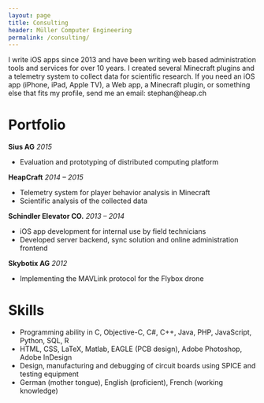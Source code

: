 ```yaml
---
layout: page
title: Consulting
header: Müller Computer Engineering
permalink: /consulting/
---
```


I write iOS apps since 2013 and have been writing web based administration tools and services for over 10 years. I created several Minecraft plugins and a telemetry system to collect data for scientific research. If you need an iOS app (iPhone, iPad, Apple TV), a Web app, a Minecraft plugin, or something else that fits my profile, send me an email: stephan<span class="nospam">@</span>heap.ch

# Portfolio

**Sius AG** *2015*

* Evaluation and prototyping of distributed computing platform

**HeapCraft** *2014 – 2015*

* Telemetry system for player behavior analysis in Minecraft
* Scientific analysis of the collected data

**Schindler Elevator CO.** *2013 – 2014*

* iOS app development for internal use by field technicians
* Developed server backend, sync solution and online administration frontend

**Skybotix AG** *2012*

* Implementing the MAVLink protocol for the Flybox drone

# Skills

* Programming ability in C, Objective-C, C#, C++, Java, PHP, JavaScript, Python, SQL, R
* HTML, CSS, LaTeX, Matlab, EAGLE (PCB design),  Adobe Photoshop,  Adobe InDesign
* Design, manufacturing and debugging of circuit boards using SPICE and testing equipment
* German (mother tongue), English (proficient), French (working knowledge)

